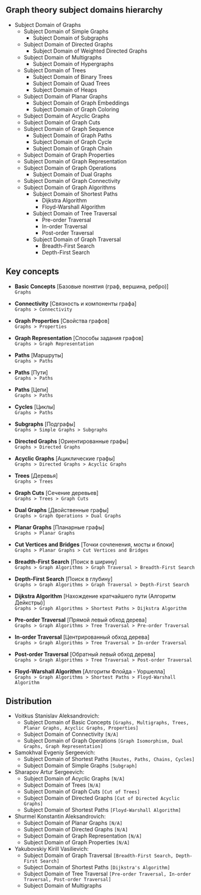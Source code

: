 ## Graph theory subject domains hierarchy
- Subject Domain of Graphs
    - Subject Domain of Simple Graphs
        - Subject Domain of Subgraphs
    - Subject Domain of Directed Graphs
        - Subject Domain of Weighted Directed Graphs
    - Subject Domain of Multigraphs
        - Subject Domain of Hypergraphs
    - Subject Domain of Trees
        - Subject Domain of Binary Trees
        - Subject Domain of Quad Trees
        - Subject Domain of Heaps
    - Subject Domain of Planar Graphs
        - Subject Domain of Graph Embeddings
        - Subject Domain of Graph Coloring
    - Subject Domain of Acyclic Graphs
    - Subject Domain of Graph Cuts
    - Subject Domain of Graph Sequence
        - Subject Domain of Graph Paths
        - Subject Domain of Graph Cycle
        - Subject Domain of Graph Chain
    - Subject Domain of Graph Properties
    - Subject Domain of Graph Representation
    - Subject Domain of Graph Operations
        - Subject Domain of Dual Graphs
    - Subject Domain of Graph Connectivity
    - Subject Domain of Graph Algorithms
        - Subject Domain of Shortest Paths
            + Dijkstra Algorithm
            + Floyd-Warshall Algorithm
        - Subject Domain of Tree Traversal
            + Pre-order Traversal
            + In-order Traversal
            + Post-order Traversal
        - Subject Domain of Graph Traversal
            + Breadth-First Search
            + Depth-First Search


## Key concepts
- __Basic Concepts__ [Базовые понятия (граф, вершина, ребро)]\
`Graphs`

- __Connectivity__ [Связность и компоненты графа]\
`Graphs > Connectivity`

- __Graph Properties__ [Свойства графов]\
`Graphs > Properties`

- __Graph Representation__ [Способы задания графов]\
`Graphs > Graph Representation`

- __Paths__ [Маршруты]\
`Graphs > Paths`

- __Paths__ [Пути]\
`Graphs > Paths`

- __Paths__ [Цепи]\
`Graphs > Paths`

- __Cycles__ [Циклы]\
`Graphs > Paths`

- __Subgraphs__ [Подграфы]\
`Graphs > Simple Graphs > Subgraphs`

- __Directed Graphs__ [Ориентированные графы]\
`Graphs > Directed Graphs`

- __Acyclic Graphs__ [Ациклические графы]\
`Graphs > Directed Graphs > Acyclic Graphs`

- __Trees__ [Деревья]\
`Graphs > Trees`

- __Graph Cuts__ [Сечение деревьев]\
`Graphs > Trees > Graph Cuts`

- __Dual Graphs__ [Двойственные графы]\
`Graphs > Graph Operations > Dual Graphs`

- __Planar Graphs__ [Планарные графы]\
`Graphs > Planar Graphs`

- __Cut Vertices and Bridges__ [Точки сочленения, мосты и блоки]\
`Graphs > Planar Graphs > Cut Vertices and Bridges`

- __Breadth-First Search__ [Поиск в ширину]\
`Graphs > Graph Algorithms > Graph Traversal > Breadth-First Search`

- __Depth-First Search__ [Поиск в глубину]\
`Graphs > Graph Algorithms > Graph Traversal > Depth-First Search`

- __Dijkstra Algorithm__ [Нахождение кратчайшего пути (Алгоритм Дейкстры)]\
`Graphs > Graph Algorithms > Shortest Paths > Dijkstra Algorithm`

- __Pre-order Traversal__ [Прямой левый обход дерева]\
`Graphs > Graph Algorithms > Tree Traversal > Pre-order Traversal`

- __In-order Traversal__ [Центрированный обход дерева]\
`Graphs > Graph Algorithms > Tree Traversal > In-order Traversal`

- __Post-order Traversal__ [Обратный левый обход дерева]\
`Graphs > Graph Algorithms > Tree Traversal > Post-order Traversal`

- __Floyd-Warshall Algorithm__ [Алгоритм Флойда - Уоршелла]\
`Graphs > Graph Algorithms > Shortest Paths > Floyd-Warshall Algorithm`

## Distribution
- Voitkus Stanislav Aleksandrovich:
  - Subject Domain of Basic Concepts `[Graphs, Multigraphs, Trees, Planar Graphs, Acyclic Graphs, Properties]`
  - Subject Domain of Connectivity `[N/A]`
  - Subject Domain of Graph Operations `[Graph Isomorphism, Dual Graphs, Graph Representation]`
- Samokhval Evgeniy Sergeevich:
  - Subject Domain of Shortest Paths `[Routes, Paths, Chains, Cycles]`
  - Subject Domain of Simple Graphs `[Subgraph]`
- Sharapov Artur Sergeevich:
  - Subject Domain of Acyclic Graphs `[N/A]`
  - Subject Domain of Trees `[N/A]`
  - Subject Domain of Graph Cuts `[Cut of Trees]`
  - Subject Domain of Directed Graphs `[Cut of Directed Acyclic Graphs]`
  - Subject Domain of Shortest Paths `[Floyd-Warshall Algorithm]`
- Shurmel Konstantin Aleksandrovich:
  - Subject Domain of Planar Graphs `[N/A]`
  - Subject Domain of Directed Graphs `[N/A]`
  - Subject Domain of Graph Representation `[N/A]`
  - Subject Domain of Graph Properties `[N/A]`
- Yakubovskiy Kirill Vasilievich:
  - Subject Domain of Graph Traversal `[Breadth-First Search, Depth-First Search]`
  - Subject Domain of Shortest Paths `[Dijkstra's Algorithm]`
  - Subject Domain of Tree Traversal `[Pre-order Traversal, In-order Traversal, Post-order Traversal]`
  - Subject Domain of Multigraphs

